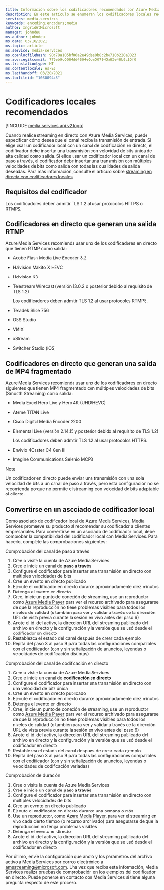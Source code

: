 ```yaml
---
title: Información sobre los codificadores recomendados por Azure Media Services | Microsoft Docs
description: En este artículo se enumeran los codificadores locales recomendados por Azure Media Services.
services: media-services
keywords: encoding;encoders;media
author: IngridAtMicrosoft
manager: johndeu
ms.author: johndeu
ms.date: 03/10/2021
ms.topic: article
ms.service: media-services
ms.openlocfilehash: 98d78a105bf06a2e49dee0b8c2be710b220a0023
ms.sourcegitcommit: 772eb9c6684dd4864e0ba507945a83e48b8c16f0
ms.translationtype: HT
ms.contentlocale: es-ES
ms.lasthandoff: 03/20/2021
ms.locfileid: "103009443"
---
```

# <a name="recommended-on-premises-encoders"></a>Codificadores locales recomendados

[!INCLUDE [media services api v2 logo](./includes/v2-hr.md)]

Cuando realice streaming en directo con Azure Media Services, puede especificar cómo desea que el canal reciba la transmisión de entrada. Si elige usar un codificador local con un canal de codificación en directo, el codificador debe insertar una transmisión con velocidad de bits única de alta calidad como salida. Si elige usar un codificador local con un canal de paso a través, el codificador debe insertar una transmisión con múltiples velocidades de bits como salida con todas las cualidades de salida deseadas. Para más información, consulte el artículo sobre [streaming en directo con codificadores locales](media-services-live-streaming-with-onprem-encoders.md).

## <a name="encoder-requirements"></a>Requisitos del codificador

Los codificadores deben admitir TLS 1.2 al usar protocolos HTTPS o RTMPS.

## <a name="live-encoders-that-output-rtmp"></a>Codificadores en directo que generan una salida RTMP 

Azure Media Services recomienda usar uno de los codificadores en directo que tienen RTMP como salida:

- Adobe Flash Media Live Encoder 3.2
- Haivision Makito X HEVC
- Haivision KB
- Telestream Wirecast (versión 13.0.2 o posterior debido al requisito de TLS 1.2)

  Los codificadores deben admitir TLS 1.2 al usar protocolos RTMPS.
- Teradek Slice 756
- OBS Studio
- VMIX
- xStream
- Switcher Studio (iOS)

## <a name="live-encoders-that-output-fragmented-mp4"></a>Codificadores en directo que generan una salida de MP4 fragmentado 

Azure Media Services recomienda usar uno de los codificadores en directo siguientes que tienen MP4 fragmentado con múltiples velocidades de bits (Smooth Streaming) como salida:

- Media Excel Hero Live y Hero 4K (UHD/HEVC)
- Ateme TITAN Live
- Cisco Digital Media Encoder 2200
- Elemental Live (versión 2.14.15 y posterior debido al requisito de TLS 1.2)

  Los codificadores deben admitir TLS 1.2 al usar protocolos HTTPS.
- Envivio 4Caster C4 Gen III
- Imagine Communications Selenio MCP3

> [!NOTE]
> Un codificador en directo puede enviar una transmisión con una sola velocidad de bits a un canal de paso a través, pero esta configuración no se recomienda porque no permite el streaming con velocidad de bits adaptable al cliente.

## <a name="how-to-become-an-on-premises-encoder-partner"></a>Convertirse en un asociado de codificador local

Como asociado de codificador local de Azure Media Services, Media Services promueve su producto al recomendar su codificador a clientes empresariales. Para convertirse en un asociado de codificador local, debe comprobar la compatibilidad del codificador local con Media Services. Para hacerlo, complete las comprobaciones siguientes:

Comprobación del canal de paso a través
1. Cree o visite la cuenta de Azure Media Services
2. Cree e inicie un canal de **paso a través**
3. Configure el codificador para insertar una transmisión en directo con múltiples velocidades de bits
4. Cree un evento en directo publicado
5. Ejecute el codificador en directo durante aproximadamente diez minutos
6. Detenga el evento en directo
7. Cree, inicie un punto de conexión de streaming, use un reproductor como [Azure Media Player](https://aka.ms/azuremediaplayer) para ver el recurso archivado para asegurarse de que la reproducción no tiene problemas visibles para todos los niveles de calidad (o también para ver y validar a través de la dirección URL de vista previa durante la sesión en vivo antes del paso 6)
8. Anote el id. del activo, la dirección URL del streaming publicado del archivo en directo y la configuración y la versión que se usó desde el codificador en directo
9. Restablezca el estado del canal después de crear cada ejemplo
10. Repita del paso 3 al paso 9 para todas las configuraciones compatibles con el codificador (con y sin señalización de anuncios, leyendas o velocidades de codificación distintas)

Comprobación del canal de codificación en directo
1. Cree o visite la cuenta de Azure Media Services
2. Cree e inicie un canal de **codificación en directo**
3. Configure el codificador para insertar una transmisión en directo con una velocidad de bits única
4. Cree un evento en directo publicado
5. Ejecute el codificador en directo durante aproximadamente diez minutos
6. Detenga el evento en directo
7. Cree, inicie un punto de conexión de streaming, use un reproductor como [Azure Media Player](https://aka.ms/azuremediaplayer) para ver el recurso archivado para asegurarse de que la reproducción no tiene problemas visibles para todos los niveles de calidad (o también para ver y validar a través de la dirección URL de vista previa durante la sesión en vivo antes del paso 6)
8. Anote el id. del activo, la dirección URL del streaming publicado del archivo en directo y la configuración y la versión que se usó desde el codificador en directo
9. Restablezca el estado del canal después de crear cada ejemplo
10. Repita del paso 3 al paso 9 para todas las configuraciones compatibles con el codificador (con y sin señalización de anuncios, leyendas o velocidades de codificación variadas)

Comprobación de duración
1. Cree o visite la cuenta de Azure Media Services
2. Cree e inicie un canal de **paso a través**
3. Configure el codificador para insertar una transmisión en directo con múltiples velocidades de bits
4. Cree un evento en directo publicado
5. Ejecute el codificador en directo durante una semana o más
6. Use un reproductor, como [Azure Media Player](https://aka.ms/azuremediaplayer), para ver el streaming en vivo cada cierto tiempo (o recurso archivado) para asegurarse de que la reproducción no tenga problemas visibles
7. Detenga el evento en directo
8. Anote el id. del activo, la dirección URL del streaming publicado del archivo en directo y la configuración y la versión que se usó desde el codificador en directo

Por último, envíe la configuración que anotó y los parámetros del archivo activo a Media Services por correo electrónico a amsstreaming@microsoft.com. Una vez que reciba esta información, Media Services realiza pruebas de comprobación en los ejemplos del codificador en directo. Puede ponerse en contacto con Media Services si tiene alguna pregunta respecto de este proceso.
